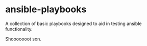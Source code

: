 ansible-playbooks
=================

A collection of basic playbooks designed to aid in testing ansible functionality.

Shooooooot son.
